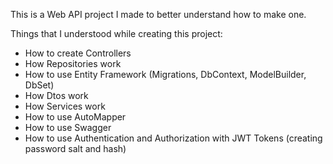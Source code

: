 This is a Web API project I made to better understand how to make one.

Things that I understood while creating this project:
- How to create Controllers
- How Repositories work
- How to use Entity Framework (Migrations, DbContext, ModelBuilder, DbSet)
- How Dtos work
- How Services work
- How to use AutoMapper
- How to use Swagger
- How to use Authentication and Authorization with JWT Tokens (creating password salt and hash)
